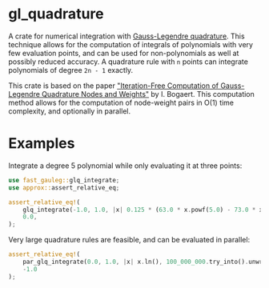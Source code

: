 # gl_quadrature

A crate for numerical integration with [Gauss-Legendre quadrature](https://en.wikipedia.org/wiki/Gauss%E2%80%93Legendre_quadrature).
This technique allows for the computation of integrals of polynomials with very few evaluation points, and can be used for non-polynomials as well at possibly reduced accuracy.
A quadrature rule with `n` points can integrate polynomials of degree `2n - 1` exactly.

This crate is based on the paper ["Iteration-Free Computation of Gauss-Legendre Quadrature Nodes and Weights"](https://doi.org/10.1137/140954969) by I. Bogaert. This computation method allows for the computation of node-weight pairs in O(1) time complexity, and optionally in parallel.

# Examples

Integrate a degree 5 polynomial while only evaluating it at three points:
```rust
use fast_gauleg::glq_integrate;
use approx::assert_relative_eq;

assert_relative_eq!(
    glq_integrate(-1.0, 1.0, |x| 0.125 * (63.0 * x.powf(5.0) - 73.0 * x.powf(3.0) + 15.0 * x), 3.try_into().unwrap()),
    0.0,
);
```
Very large quadrature rules are feasible, and can be evaluated in parallel:
```rust
assert_relative_eq!(
    par_glq_integrate(0.0, 1.0, |x| x.ln(), 100_000_000.try_into().unwrap()),
    -1.0
);
```
